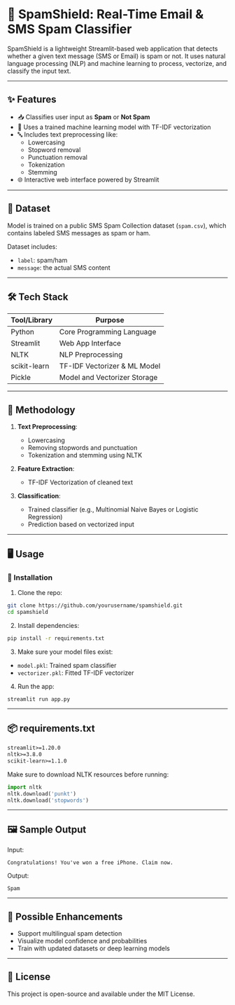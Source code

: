 # 🚫 SpamShield: Real-Time Email & SMS Spam Classifier

SpamShield is a lightweight Streamlit-based web application that detects whether a given text message (SMS or Email) is spam or not. It uses natural language processing (NLP) and machine learning to process, vectorize, and classify the input text.

---

## ✨ Features

- 📥 Classifies user input as **Spam** or **Not Spam**
- 🧠 Uses a trained machine learning model with TF-IDF vectorization
- 🔤 Includes text preprocessing like:
  - Lowercasing
  - Stopword removal
  - Punctuation removal
  - Tokenization
  - Stemming
- 🌐 Interactive web interface powered by Streamlit

---

## 📂 Dataset

Model is trained on a public SMS Spam Collection dataset (`spam.csv`), which contains labeled SMS messages as spam or ham.

Dataset includes:
- `label`: spam/ham
- `message`: the actual SMS content

---

## 🛠️ Tech Stack

| Tool/Library        | Purpose                        |
|---------------------|--------------------------------|
| Python              | Core Programming Language      |
| Streamlit           | Web App Interface              |
| NLTK                | NLP Preprocessing              |
| scikit-learn        | TF-IDF Vectorizer & ML Model   |
| Pickle              | Model and Vectorizer Storage   |

---

## 🧪 Methodology

1. **Text Preprocessing**:
   - Lowercasing
   - Removing stopwords and punctuation
   - Tokenization and stemming using NLTK

2. **Feature Extraction**:
   - TF-IDF Vectorization of cleaned text

3. **Classification**:
   - Trained classifier (e.g., Multinomial Naive Bayes or Logistic Regression)
   - Prediction based on vectorized input

---

## 🖥️ Usage

### 🔧 Installation

1. Clone the repo:
```bash
git clone https://github.com/yourusername/spamshield.git
cd spamshield
````

2. Install dependencies:

```bash
pip install -r requirements.txt
```

3. Make sure your model files exist:

* `model.pkl`: Trained spam classifier
* `vectorizer.pkl`: Fitted TF-IDF vectorizer

4. Run the app:

```bash
streamlit run app.py
```

---

## 📦 requirements.txt

```txt
streamlit>=1.20.0
nltk>=3.8.0
scikit-learn>=1.1.0
```

Make sure to download NLTK resources before running:

```python
import nltk
nltk.download('punkt')
nltk.download('stopwords')
```

---

## 🖼️ Sample Output

Input:

```
Congratulations! You've won a free iPhone. Claim now.
```

Output:

```
Spam
```

---

## 🧠 Possible Enhancements

* Support multilingual spam detection
* Visualize model confidence and probabilities
* Train with updated datasets or deep learning models

---


## 📜 License

This project is open-source and available under the MIT License.

